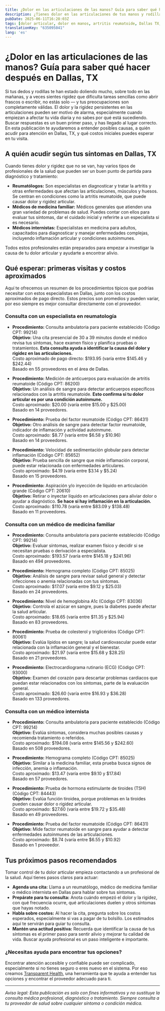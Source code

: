 ```yaml
---
title: ¿Dolor en las articulaciones de las manos? Guía para saber qué hacer después en Dallas, TX  
description: ¿Tienes dolor en las articulaciones de tus manos y rodillas? Descubre a qué especialista acudir y qué costos iniciales esperar en Dallas, TX.  
pubDate: 2025-06-11T16:28:03Z
tags: [dolor articular, dolor en manos, artritis reumatoide, Dallas TX, atención médica, reumatología, medicina familiar, medicina interna]
translationKey: "635095041"
lang: 'es'
---
```


# ¿Dolor en las articulaciones de las manos? Guía para saber qué hacer después en Dallas, TX

Si tus dedos y rodillas te han estado doliendo mucho, sobre todo en las mañanas, y a veces sientes rigidez que dificulta tareas sencillas como abrir frascos o escribir, no estás solo — y tus preocupaciones son completamente válidas. El dolor y la rigidez persistentes en las articulaciones pueden ser motivo de alarma, especialmente cuando empiezan a afectar tu vida diaria y no sabes por qué está sucediendo. Buscar respuestas es un buen primer paso, y has llegado al lugar correcto. En esta publicación te ayudaremos a entender posibles causas, a quién acudir para atención en Dallas, TX, y qué costos iniciales puedes esperar en tu visita.

## A quién acudir según tus síntomas en Dallas, TX

Cuando tienes dolor y rigidez que no se van, hay varios tipos de profesionales de la salud que pueden ser un buen punto de partida para diagnóstico y tratamiento:

- **Reumatólogos:** Son especialistas en diagnosticar y tratar la artritis y otras enfermedades que afectan las articulaciones, músculos y huesos. Se centran en condiciones como la artritis reumatoide, que puede causar dolor y rigidez articular.  
- **Médicos de medicina familiar:** Médicos generales que atienden una gran variedad de problemas de salud. Puedes contar con ellos para evaluar tus síntomas, dar el cuidado inicial y referirte a un especialista si es necesario.  
- **Médicos internistas:** Especialistas en medicina para adultos, capacitados para diagnosticar y manejar enfermedades complejas, incluyendo inflamación articular y condiciones autoinmunes.  

Todos estos profesionales están preparados para empezar a investigar la causa de tu dolor articular y ayudarte a encontrar alivio.

## Qué esperar: primeras visitas y costos aproximados

Aquí te ofrecemos un resumen de los procedimientos típicos que podrías necesitar con estos especialistas en Dallas, junto con los costos aproximados de pago directo. Estos precios son promedios y pueden variar, por eso siempre es mejor consultar directamente con el proveedor.

### Consulta con un especialista en reumatología

- **Procedimiento:** Consulta ambulatoria para paciente establecido (Código CPT: 99214)  
  **Objetivo:** Una cita presencial de 30 a 39 minutos donde el médico revisa tus síntomas, hace examen físico y planifica pruebas o tratamientos. **Esta consulta ayuda a identificar la causa del dolor y rigidez en las articulaciones.**  
  Costo aproximado de pago directo: $193.95 (varía entre $145.46 y $242.44)  
  Basado en 55 proveedores en el área de Dallas.

- **Procedimiento:** Medición de anticuerpos para evaluación de artritis reumatoide (Código CPT: 86200)  
  **Objetivo:** Un análisis de sangre para detectar anticuerpos específicos relacionados con la artritis reumatoide. **Esto confirma si tu dolor articular es por una condición autoinmune.**  
  Costo aproximado: $20.00 (varía entre $15.00 y $25.00)  
  Basado en 14 proveedores.

- **Procedimiento:** Prueba del factor reumatoide (Código CPT: 86431)  
  **Objetivo:** Otro análisis de sangre para detectar factor reumatoide, indicador de inflamación y actividad autoinmune.  
  Costo aproximado: $8.77 (varía entre $6.58 y $10.96)  
  Basado en 14 proveedores.

- **Procedimiento:** Velocidad de sedimentación globular para detectar inflamación (Código CPT: 85652)  
  **Objetivo:** Prueba sencilla de sangre que mide inflamación corporal, puede estar relacionada con enfermedades articulares.  
  Costo aproximado: $4.19 (varía entre $3.14 y $5.24)  
  Basado en 15 proveedores.

- **Procedimiento:** Aspiración y/o inyección de líquido en articulación grande (Código CPT: 20610)  
  **Objetivo:** Retirar o inyectar líquido en articulaciones para aliviar dolor o ayudar a diagnóstico. **Se hace si hay inflamación en la articulación.**  
  Costo aproximado: $110.78 (varía entre $83.09 y $138.48)  
  Basado en 11 proveedores.

### Consulta con un médico de medicina familiar

- **Procedimiento:** Consulta ambulatoria para paciente establecido (Código CPT: 99214)  
  **Objetivo:** Evaluar síntomas, realizar examen físico y decidir si se necesitan pruebas o derivación a especialista.  
  Costo aproximado: $193.57 (varía entre $145.18 y $241.96)  
  Basado en 494 proveedores.

- **Procedimiento:** Hemograma completo (Código CPT: 85025)  
  **Objetivo:** Análisis de sangre para revisar salud general y detectar infecciones o anemia relacionadas con tus síntomas.  
  Costo aproximado: $17.07 (varía entre $9.12 y $25.03)  
  Basado en 24 proveedores.

- **Procedimiento:** Nivel de hemoglobina A1c (Código CPT: 83036)  
  **Objetivo:** Controla el azúcar en sangre, pues la diabetes puede afectar la salud articular.  
  Costo aproximado: $18.65 (varía entre $11.35 y $25.94)  
  Basado en 83 proveedores.

- **Procedimiento:** Prueba de colesterol y triglicéridos (Código CPT: 80061)  
  **Objetivo:** Evalúa lípidos en sangre; la salud cardiovascular puede estar relacionada con la inflamación general y el bienestar.  
  Costo aproximado: $21.97 (varía entre $15.68 y $28.25)  
  Basado en 21 proveedores.

- **Procedimiento:** Electrocardiograma rutinario (ECG) (Código CPT: 93000)  
  **Objetivo:** Examen del corazón para descartar problemas cardiacos que puedan estar relacionados con los síntomas, parte de la evaluación general.  
  Costo aproximado: $26.60 (varía entre $16.93 y $36.28)  
  Basado en 133 proveedores.

### Consulta con un médico internista

- **Procedimiento:** Consulta ambulatoria para paciente establecido (Código CPT: 99214)  
  **Objetivo:** Evalúa síntomas, considera muchas posibles causas y recomienda tratamiento o referidos.  
  Costo aproximado: $194.08 (varía entre $145.56 y $242.60)  
  Basado en 508 proveedores.

- **Procedimiento:** Hemograma completo (Código CPT: 85025)  
  **Objetivo:** Similar a la medicina familiar, esta prueba busca signos de infección, anemia o inflamación.  
  Costo aproximado: $13.47 (varía entre $9.10 y $17.84)  
  Basado en 57 proveedores.

- **Procedimiento:** Prueba de hormona estimulante de tiroides (TSH) (Código CPT: 84443)  
  **Objetivo:** Evalúa función tiroidea, porque problemas en la tiroides pueden causar dolor o rigidez articular.  
  Costo aproximado: $27.60 (varía entre $19.72 y $35.48)  
  Basado en 49 proveedores.

- **Procedimiento:** Prueba del factor reumatoide (Código CPT: 86431)  
  **Objetivo:** Mide factor reumatoide en sangre para ayudar a detectar enfermedades autoinmunes de las articulaciones.  
  Costo aproximado: $8.74 (varía entre $6.55 y $10.92)  
  Basado en 1 proveedor.

## Tus próximos pasos recomendados

Tomar control de tu dolor articular empieza contactando a un profesional de la salud. Aquí tienes pasos claros para actuar:

- **Agenda una cita:** Llama a un reumatólogo, médico de medicina familiar o médico internista en Dallas para hablar sobre tus síntomas.  
- **Prepárate para tu consulta:** Anota cuándo empezó el dolor y la rigidez, con qué frecuencia ocurre, qué articulaciones duelen y otros síntomas que hayas notado.  
- **Habla sobre costos:** Al hacer la cita, pregunta sobre los costos esperados, especialmente si vas a pagar de tu bolsillo. Los estimados aquí te servirán para guiar tu consulta.  
- **Mantén una actitud positiva:** Recuerda que identificar la causa de tus síntomas es el primer paso para sentir alivio y mejorar tu calidad de vida. Buscar ayuda profesional es un paso inteligente e importante.

### ¿Necesitas ayuda para encontrar tus opciones?

Encontrar atención accesible y confiable puede ser complicado, especialmente si no tienes seguro o eres nuevo en el sistema. Por eso creamos [Transparent Health](https://transparenthealth.ai), una herramienta que te ayuda a entender tus opciones y encontrar el proveedor adecuado para ti.

---

*Aviso legal: Esta publicación es solo con fines informativos y no sustituye la consulta médica profesional, diagnóstico o tratamiento. Siempre consulta a tu proveedor de salud sobre cualquier síntoma o condición médica.*